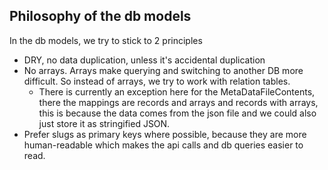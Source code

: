 ## Philosophy of the db models

In the db models, we try to stick to 2 principles

- DRY, no data duplication, unless it's accidental duplication
- No arrays. Arrays make querying and switching to another DB more difficult. So instead of arrays, we try to work with
  relation tables.
  - There is currently an exception here for the MetaDataFileContents, there the mappings are records and arrays and
    records with arrays, this is because the data comes from the json file and we could also just store it as
    stringified JSON.
- Prefer slugs as primary keys where possible, because they are more human-readable which makes the api calls and db
  queries easier to read.
